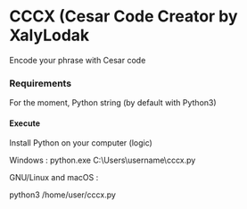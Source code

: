 # CCCX (Cesar Code Creator by XalyLodak
Encode your phrase with Cesar code

### Requirements
For the moment, Python string (by default with Python3)

#### Execute

Install Python on your computer (logic)

Windows :
python.exe C:\Users\username\cccx.py

GNU/Linux and macOS :

python3 /home/user/cccx.py


